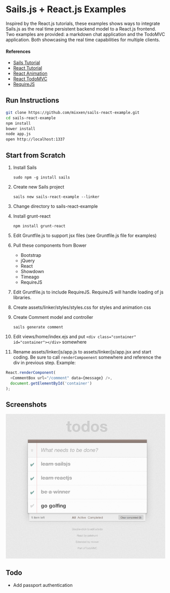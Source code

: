 # Sails.js + React.js Examples

Inspired by the React.js tutorials, these examples shows ways to integrate Sails.js as the real time persistent backend model to a React.js frontend. Two examples are provided: a markdown chat application and the TodoMVC application. Both showcasing the real time capabilities for multiple clients.

#### References
* [Sails Tutorial](https://www.youtube.com/watch?v=uxojCaDSyZA)
* [React Tutorial](http://facebook.github.io/react/docs/tutorial.html)
* [React Animation](http://facebook.github.io/react/docs/animation.html)
* [React TodoMVC](https://github.com/tastejs/todomvc/tree/gh-pages/architecture-examples/react)
* [RequireJS](http://requirejs.org/)

## Run Instructions

```bash
git clone https://github.com/mixxen/sails-react-example.git
cd sails-react-example
npm install
bower install
node app.js
open http://localhost:1337
```

## Start from Scratch
1. Install Sails

   ```
   sudo npm -g install sails
   ```

2. Create new Sails project

   ```
   sails new sails-react-example --linker
   ```

3. Change directory to sails-react-example

4. Install grunt-react

   ```
   npm install grunt-react
   ```

4. Edit Gruntfile.js to support jsx files (see Gruntfile.js file for examples)

5. Pull these components from Bower
   * Bootstrap
   * jQuery
   * React
   * Showdown
   * Timeago
   * RequireJS

6. Edit Gruntfile.js to include RequireJS. RequireJS will handle loading of js libraries.

7. Create assets/linker/styles/styles.css for styles and animation css 

8. Create Comment model and controller

   ```
   sails generate comment
   ```
9. Edit views/home/index.ejs and put ```<div class="container" id="container"></div>``` somewhere

10. Rename assets/linker/js/app.js to assets/linker/js/app.jsx and start coding. Be sure to call ```renderCompoenent``` somewhere and reference the div in previous step. Example:

   ```javascript
   React.renderComponent(
     <CommentBox url="/comment" data={message} />,
     document.getElementById('container')
   );
   ```

## Screenshots

![alt tag](todosmvc.png)

## Todo

* Add passport authentication
